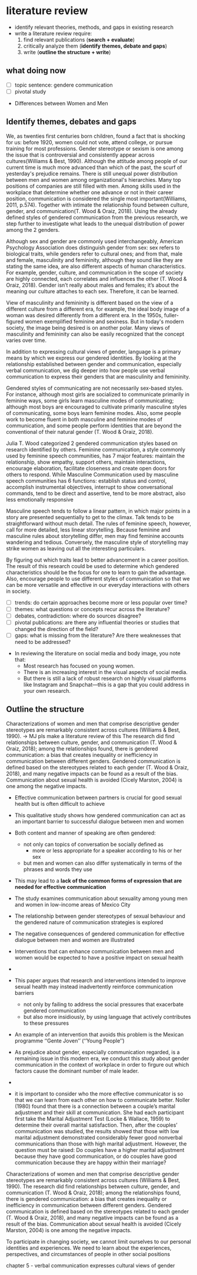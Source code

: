 # literature review

- identify relevant theories, methods, and gaps in existing research
- write a literature review require:
  1. find relevant publications (**search + evaluate**)
  2. critically analyze them (**identify themes, debate and gaps**)
  3. write (**outline the structure + write**)

## what doing now
- [ ] topic sentence: gendere communication
- [ ] pivotal study
- Differences between Women and Men

## Identify themes, debates and gaps

We, as twenties first centuries born children, found a fact that is shocking for us: before 1920, women could not vote, attend college, or pursue training for most professions. Gender stereotype or sexism is one among the issue that is controversial and consistently appear across cultures(Williams & Best, 1990). Although the attitude among people of our current time is much more advanced than which of the past, the scurf of yesterday's prejudice remains. There is still unequal power distribution between men and women among organizational's hierarchies. Many top positions of companies are still filled with men. Among skills used in the workplace that determine whether one advance or not in their career position, communication is considered the single most important(Williams, 2011, p.574). Together with intimate the relationship found between culture, gender, and communication(T. Wood & Oraiz, 2018). Using the already defined styles of gendered communication from the previous research, we step further to investigate what leads to the unequal distribution of power among the 2 genders.

Although sex and gender are commonly used interchangeably, American Psychology Association does distinguish gender from sex: sex refers to biological traits, while genders refer to cultural ones; and from that, male and female, masculinity and femininity, although they sound like they are stating the same idea, are also different aspects of human characteristics. For example, gender, culture, and communication in the scope of society are highly connected, each correlates and influences the other (T. Wood & Oraiz, 2018).
Gender isn’t really about males and females; it’s about the meaning our culture attaches to each sex. Therefore, it can be learned.

View of masculinity and femininity is different based on the view of a different culture from a different era, for example, the ideal body image of a woman was desired differently from a different era. In the 1950s, fuller-figured women exemplified feminine and sexiness. But in today's modern society, the image being desired is on another polar. Many views of masculinity and femininity can also be easily recognized that the concept varies over time.

In addition to expressing cultural views of gender, language is a primary means by which we express our gendered identities. By looking at the relationship established between gender and communication, especially verbal communication, we dig deeper into how people use verbal communication to express their genders that are masculinity and femininity.

Gendered styles of communicating are not necessarily sex-based styles. For instance, although most girls are socialized to communicate primarily in feminine ways, some girls learn ­masculine modes of communicating; although most boys are encouraged to cultivate primarily masculine styles of communicating, some boys learn feminine modes. Also, some people work to become fluent in both masculine and feminine modes of communication, and some people perform identities that are beyond the conventional of their natural gender (T. Wood & Oraiz, 2018).

Julia T. Wood categorized 2 gendered communication styles based on research identified by others.  Feminine communication, a style commonly used by feminine speech communities, has 7 major features: maintain the relationship, show empathy, support others, maintain interactions, encourage elaboration, facilitate closeness and create open doors for others to respond. While Masculine Communication used by masculine speech communities has 6 functions: establish status and control, accomplish instrumental objectives, interrupt to show conversational commands, tend to be direct and assertive, tend to be more abstract, also less emotionally responsive

Masculine speech tends to ­follow a linear pattern, in which major points in a story are presented sequentially to get to the climax. Talk tends to be straightforward without much detail. The rules of feminine speech, however, call for more detailed, less linear storytelling. Because feminine and masculine rules about storytelling differ, men may find feminine accounts wandering and tedious. Conversely, the masculine style of storytelling may strike women as leaving out all the interesting particulars.

By figuring out which traits lead to better advancement in a career position. The result of this research could be used to determine which gendered characteristics should be the focus for one to learn to gain the advantage. Also, encourage people to use different styles of communication so that we can be more versatile and effective in our everyday interactions with others in society.    

- [ ] trends: do certain approaches become more or less popular over time?
- [ ] themes: what questions or concepts recur across the literature?
- [ ] debates, contradiction: where do sources disagree?
- [ ] pivotal publications: are there any influential theories or studies that changed the direction of the field?
- [ ] gaps: what is missing from the literature? Are there weaknesses that need to be addressed?

- In reviewing the literature on social media and body image, you note that:
  - Most research has focused on young women.
  - There is an increasing interest in the visual aspects of social media.
  - But there is still a lack of robust research on highly visual platforms like Instagram and Snapchat—this is a gap that you could address in your own research.

## Outline the structure

Characterizations of women and men that comprise descriptive gender stereotypes are remarkably consistent across cultures (Williams & Best, 1990). -> MJ pls make a literature review of this
The research did find relationships between culture, gender, and communication (T. Wood & Oraiz, 2018); among the relationships found, there is gendered communication:  a bias that creates inequality or inefficiency in communication between different genders. Gendered communication is defined based on the stereotypes related to each gender (T. Wood & Oraiz, 2018), and many negative impacts can be found as a result of the bias. Communication about sexual health is avoided (Cicely Marston, 2004) is one among the negative impacts.

- Effective communication between partners is crucial for good sexual health but is often difficult to achieve
- This qualitative study shows how gendered communication can act as an important barrier to successful dialogue between men and women
- Both content and manner of speaking are often gendered:
  - not only can topics of conversation be socially defined as
    - more or less appropriate for a speaker according to his or her sex
  - but men and women can also differ systematically in terms of the phrases and words they use
- This may lead to a **lack of the common forms of expression that are needed for effective communication**
- The study examines communication about sexuality among young men and women in low-income areas of Mexico City

- The relationship between gender stereotypes of sexual behaviour and the gendered nature of communication strategies is explored

- The negative consequences of gendered communication for effective dialogue between men and women are illustrated
- Interventions that can enhance communication between men and women would be expected to have a positive impact on sexual health
- 
- This paper argues that research and interventions intended to improve sexual health may instead inadvertently reinforce communication barriers
  - not only by failing to address the social pressures that exacerbate gendered communication
  - but also more insidiously, by using language that actively contributes to these pressures
- An example of an intervention that avoids this problem is the Mexican programme ‘‘Gente Joven’’ (‘‘Young People’’)


- As prejudice about gender, especially communication regarded, is a remaining issue in this modern era, we conduct this study about gender communication in the context of workplace in order to firgure out which factors cause the dominant number of male leader.
- 
- it is important to consider who the more effective communicator is so that we can 
learn from each other on how to communicate better. Noller (1980) found that there is a 
connection between a couple’s marital adjustment and their skill at communication. She 
had each participant first take the Marital Adjustment Test (Locke & Wallace, 1959) to 
determine their overall marital satisfaction. Then, after the couples’ communication was 
studied, the results showed that those with low marital adjustment demonstrated 
considerably fewer good nonverbal communications than those with high marital 
adjustment. However, the question must be raised: Do couples have a higher marital 
adjustment because they have good communication, or do couples have good 
communication because they are happy within their marriage?


Characterizations of women and men that comprise descriptive gender stereotypes are remarkably consistent across cultures (Williams & Best, 1990).
The research did find relationships between culture, gender, and communication (T. Wood & Oraiz, 2018); among the relationships found, there is gendered communication:  a bias that creates inequality or inefficiency in communication between different genders. Gendered communication is defined based on the stereotypes related to each gender (T. Wood & Oraiz, 2018), and many negative impacts can be found as a result of the bias. Communication about sexual health is avoided (Cicely Marston, 2004) is one among the negative impacts.

To participate in changing society, we cannot limit ourselves to our personal identities
and experiences. We need to learn about the experiences, perspectives, and circumstances of
people in other social positions


chapter 5 - verbal communication expresses cultural views of gender
